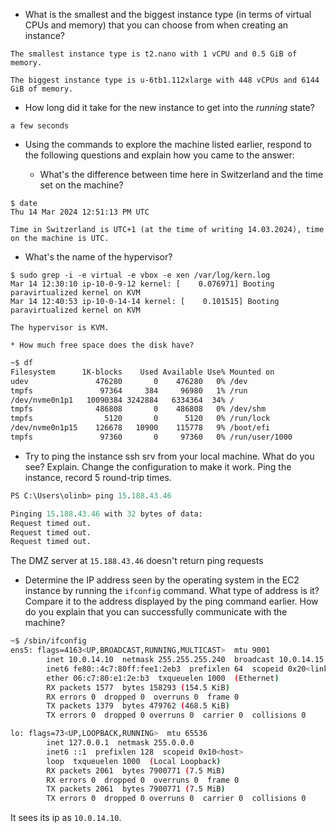 * What is the smallest and the biggest instance type (in terms of
  virtual CPUs and memory) that you can choose from when creating an
  instance?

```
The smallest instance type is t2.nano with 1 vCPU and 0.5 GiB of memory.

The biggest instance type is u-6tb1.112xlarge with 448 vCPUs and 6144 GiB of memory.
```

* How long did it take for the new instance to get into the _running_
  state?

```
a few seconds
```

* Using the commands to explore the machine listed earlier, respond to
  the following questions and explain how you came to the answer:

  * What's the difference between time here in Switzerland and the time set on
      the machine?
      
```
$ date
Thu 14 Mar 2024 12:51:13 PM UTC

Time in Switzerland is UTC+1 (at the time of writing 14.03.2024), time on the machine is UTC.
```

  * What's the name of the hypervisor?
```
$ sudo grep -i -e virtual -e vbox -e xen /var/log/kern.log
Mar 14 12:30:10 ip-10-0-9-12 kernel: [    0.076971] Booting paravirtualized kernel on KVM
Mar 14 12:40:53 ip-10-0-14-14 kernel: [    0.101515] Booting paravirtualized kernel on KVM

The hypervisor is KVM.
```

    * How much free space does the disk have?
```bash
~$ df
Filesystem      1K-blocks    Used Available Use% Mounted on
udev               476280       0    476280   0% /dev
tmpfs               97364     384     96980   1% /run
/dev/nvme0n1p1   10090384 3242884   6334364  34% /
tmpfs              486808       0    486808   0% /dev/shm
tmpfs                5120       0      5120   0% /run/lock
/dev/nvme0n1p15    126678   10900    115778   9% /boot/efi
tmpfs               97360       0     97360   0% /run/user/1000
```


* Try to ping the instance ssh srv from your local machine. What do you see?
  Explain. Change the configuration to make it work. Ping the
  instance, record 5 round-trip times.

```ps
PS C:\Users\olinb> ping 15.188.43.46

Pinging 15.188.43.46 with 32 bytes of data:
Request timed out.
Request timed out.
Request timed out.
```

The DMZ server at `15.188.43.46` doesn't return ping requests

* Determine the IP address seen by the operating system in the EC2
  instance by running the `ifconfig` command. What type of address
  is it? Compare it to the address displayed by the ping command
  earlier. How do you explain that you can successfully communicate
  with the machine?

```bash
~$ /sbin/ifconfig
ens5: flags=4163<UP,BROADCAST,RUNNING,MULTICAST>  mtu 9001
        inet 10.0.14.10  netmask 255.255.255.240  broadcast 10.0.14.15
        inet6 fe80::4c7:80ff:fee1:2eb3  prefixlen 64  scopeid 0x20<link>
        ether 06:c7:80:e1:2e:b3  txqueuelen 1000  (Ethernet)
        RX packets 1577  bytes 158293 (154.5 KiB)
        RX errors 0  dropped 0  overruns 0  frame 0
        TX packets 1379  bytes 479762 (468.5 KiB)
        TX errors 0  dropped 0 overruns 0  carrier 0  collisions 0

lo: flags=73<UP,LOOPBACK,RUNNING>  mtu 65536
        inet 127.0.0.1  netmask 255.0.0.0
        inet6 ::1  prefixlen 128  scopeid 0x10<host>
        loop  txqueuelen 1000  (Local Loopback)
        RX packets 2061  bytes 7900771 (7.5 MiB)
        RX errors 0  dropped 0  overruns 0  frame 0
        TX packets 2061  bytes 7900771 (7.5 MiB)
        TX errors 0  dropped 0 overruns 0  carrier 0  collisions 0
```

It sees its ip as `10.0.14.10`. 
